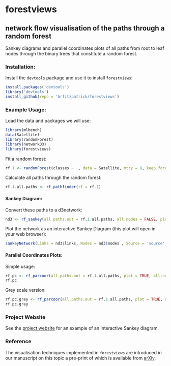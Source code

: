 # forestviews
## network flow visualisation of the paths through a random forest

Sankey diagrams and parallel coordinates plots of all paths from root to leaf nodes through the binary trees that constitute a random forest.

### Installation:

Install the `devtools` package and use it to install `forestviews`:
```r
install.packages('devtools')
library('devtools')
install_github(repo = 'brfitzpatrick/forestviews')
```

### Example Usage:

Load the data and packages we will use:
```r
library(mlbench)
data(Satellite)
library(randomForest)
library(networkD3)
library(forestviews)
```
Fit a random forest:
```r
rf.1 <- randomForest(classes ~ ., data = Satellite, mtry = 8, keep.forest = TRUE, ntree = 25, importance = TRUE)
```

Calculate all paths through the random forest:
```r
rf.1.all.paths <- rf_pathfinder(rf = rf.1)
```

#### Sankey Diagram:

Convert these paths to a d3network:
```r
nd3 <- rf_sankey(all.paths.out = rf.1.all.paths, all.nodes = FALSE, plot.node.lim = 6)
```

Plot the network as an interactive Sankey Diagram (this plot will open in your web browser):
```r
sankeyNetwork(Links = nd3$links, Nodes = nd3$nodes , Source = 'source', Target = 'target', Value = 'value', NodeID = 'name', units = 'Count', fontSize = 12, nodeWidth = 30, NodeGroup = NULL)
```

#### Parallel Coordinates Plots:

Simple usage:
```r
rf.pc <- rf_parcoor(all.paths.out = rf.1.all.paths, plot = TRUE, all.nodes = TRUE, plot.title = '', grey.scale = FALSE)
rf.pc
```

Grey scale version:
```r
rf.pc.grey <- rf_parcoor(all.paths.out = rf.1.all.paths, plot = TRUE, all.nodes = TRUE, plot.title = '', grey.scale = TRUE)
rf.pc.grey
```

### Project Website

See the [project website](http://brfitzpatrick.github.io/forestviews) for an example of an interactive Sankey diagram.

### Reference

The visualisation techniques implemented in `forestviews` are introduced in our manuscript on this topic a pre-print of which is available from [arXiv](https://arxiv.org/abs/1706.08702).